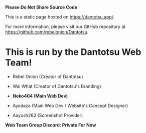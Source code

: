 **Please Do Not Share Source Code**

This is a static page hosted on https://dantotsu.app/. 

For more information, please visit our GitHub repository at https://github.com/rebelonion/Dantotsu.

# **This is run by the Dantotsu Web Team!**

- Rebel Onion (Creator of Dantotsu)

- Wai What (Creator of Dantotsu's Branding)

- **Neko404 (Main Web Dev)**

- Ayodaza (Main Web Dev / Website's Concept Designer)

- Aayush262 (Screenshot Provider)

**Web Team Group Discord: Private For Now**
